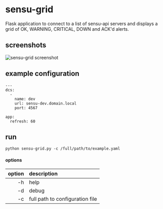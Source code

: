 # sensu-grid

Flask application to connect to a list of sensu-api servers and displays a grid of OK, WARNING, CRITICAL, DOWN and ACK'd alerts.

## screenshots

![sensu-grid screenshot](https://raw.githubusercontent.com/alex-leonhardt/sensu-grid/master/screenshots/screenshot_sensu-grid.png)

## example configuration
```
---
dcs:
  -
    name: dev
    url: sensu-dev.domain.local
    port: 4567

app:
  refresh: 60
```

## run
```
python sensu-grid.py -c /full/path/to/example.yaml
```

#### options

| option | description                     |
|-------:|:--------------------------------|
| -h     | help                            |
| -d     | debug                           |
| -c     | full path to configuration file |
